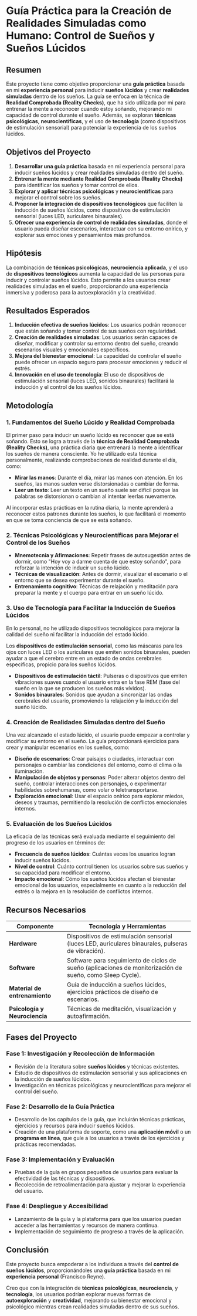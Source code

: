 # **Guía Práctica para la Creación de Realidades Simuladas como Humano: Control de Sueños y Sueños Lúcidos**

## **Resumen**

Este proyecto tiene como objetivo proporcionar una **guía práctica** basada en mi **experiencia personal** para inducir **sueños lúcidos** y crear **realidades simuladas** dentro de los sueños. La guía se enfoca en la técnica de **Realidad Comprobada (Reality Checks)**, que ha sido utilizada por mi para entrenar la mente a reconocer cuando estoy soñando, mejorando mi capacidad de control durante el sueño. Además, se exploran **técnicas psicológicas**, **neurocientíficas**, y el uso de **tecnología** (como dispositivos de estimulación sensorial) para potenciar la experiencia de los sueños lúcidos.

## **Objetivos del Proyecto**

1. **Desarrollar una guía práctica** basada en mi experiencia personal para inducir sueños lúcidos y crear realidades simuladas dentro del sueño.
2. **Entrenar la mente mediante Realidad Comprobada (Reality Checks)** para identificar los sueños y tomar control de ellos.
3. **Explorar y aplicar técnicas psicológicas** y **neurocientíficas** para mejorar el control sobre los sueños.
4. **Proponer la integración de dispositivos tecnológicos** que faciliten la inducción de sueños lúcidos, como dispositivos de estimulación sensorial (luces LED, auriculares binaurales).
5. **Ofrecer una experiencia de control de realidades simuladas**, donde el usuario pueda diseñar escenarios, interactuar con su entorno onírico, y explorar sus emociones y pensamientos más profundos.

## **Hipótesis**

La combinación de **técnicas psicológicas**, **neurociencia aplicada**, y el uso de **dispositivos tecnológicos** aumenta la capacidad de las personas para inducir y controlar sueños lúcidos. Esto permite a los usuarios crear realidades simuladas en el sueño, proporcionando una experiencia inmersiva y poderosa para la autoexploración y la creatividad.

## **Resultados Esperados**

1. **Inducción efectiva de sueños lúcidos**: Los usuarios podrán reconocer que están soñando y tomar control de sus sueños con regularidad.
2. **Creación de realidades simuladas**: Los usuarios serán capaces de diseñar, modificar y controlar su entorno dentro del sueño, creando escenarios visuales y emocionales específicos.
3. **Mejora del bienestar emocional**: La capacidad de controlar el sueño puede ofrecer un espacio seguro para procesar emociones y reducir el estrés.
4. **Innovación en el uso de tecnología**: El uso de dispositivos de estimulación sensorial (luces LED, sonidos binaurales) facilitará la inducción y el control de los sueños lúcidos.

## **Metodología**

### **1. Fundamentos del Sueño Lúcido y Realidad Comprobada**

El primer paso para inducir un sueño lúcido es reconocer que se está soñando. Esto se logra a través de la **técnica de Realidad Comprobada (Reality Checks)**, una práctica diaria que entrenará la mente a identificar los sueños de manera consciente. Yo he utilizado esta técnica personalmente, realizando comprobaciones de realidad durante el día, como:

- **Mirar las manos**: Durante el día, mirar las manos con atención. En los sueños, las manos suelen verse distorsionadas o cambiar de forma.
- **Leer un texto**: Leer un texto en un sueño suele ser difícil porque las palabras se distorsionan o cambian al intentar leerlas nuevamente.
  
Al incorporar estas prácticas en la rutina diaria, la mente aprenderá a reconocer estos patrones durante los sueños, lo que facilitará el momento en que se toma conciencia de que se está soñando.

### **2. Técnicas Psicológicas y Neurocientíficas para Mejorar el Control de los Sueños**

- **Mnemotecnia y Afirmaciones**: Repetir frases de autosugestión antes de dormir, como "Hoy voy a darme cuenta de que estoy soñando", para reforzar la intención de inducir un sueño lúcido.
- **Técnicas de visualización**: Antes de dormir, visualizar el escenario o el entorno que se desea experimentar durante el sueño.
- **Entrenamiento cognitivo**: Técnicas de relajación y meditación para preparar la mente y el cuerpo para entrar en un sueño lúcido.

### **3. Uso de Tecnología para Facilitar la Inducción de Sueños Lúcidos**

En lo personal, no he utilizado dispositivos tecnológicos para mejorar la calidad del sueño ni facilitar la inducción del estado lúcido. 

Los **dispositivos de estimulación sensorial**, como las máscaras para los ojos con luces LED o los auriculares que emiten sonidos binaurales, pueden ayudar a que el cerebro entre en un estado de ondas cerebrales específicas, propicio para los sueños lúcidos.

- **Dispositivos de estimulación táctil**: Pulseras o dispositivos que emiten vibraciones suaves cuando el usuario entra en la fase REM (fase del sueño en la que se producen los sueños más vívidos).
- **Sonidos binaurales**: Sonidos que ayudan a sincronizar las ondas cerebrales del usuario, promoviendo la relajación y la inducción del sueño lúcido.

### **4. Creación de Realidades Simuladas dentro del Sueño**

Una vez alcanzado el estado lúcido, el usuario puede empezar a controlar y modificar su entorno en el sueño. La guía proporcionará ejercicios para crear y manipular escenarios en los sueños, como:

- **Diseño de escenarios**: Crear paisajes o ciudades, interactuar con personajes o cambiar las condiciones del entorno, como el clima o la iluminación.
- **Manipulación de objetos y personas**: Poder alterar objetos dentro del sueño, controlar interacciones con personajes, o experimentar habilidades sobrehumanas, como volar o teletransportarse.
- **Exploración emocional**: Usar el espacio onírico para explorar miedos, deseos y traumas, permitiendo la resolución de conflictos emocionales internos.

### **5. Evaluación de los Sueños Lúcidos**

La eficacia de las técnicas será evaluada mediante el seguimiento del progreso de los usuarios en términos de:

- **Frecuencia de sueños lúcidos**: Cuántas veces los usuarios logran inducir sueños lúcidos.
- **Nivel de control**: Cuánto control tienen los usuarios sobre sus sueños y su capacidad para modificar el entorno.
- **Impacto emocional**: Cómo los sueños lúcidos afectan el bienestar emocional de los usuarios, especialmente en cuanto a la reducción del estrés o la mejora en la resolución de conflictos internos.

## **Recursos Necesarios**

| **Componente**              | **Tecnología y Herramientas** |  
|-----------------------------|-------------------------------|  
| **Hardware**                | Dispositivos de estimulación sensorial (luces LED, auriculares binaurales, pulseras de vibración). |  
| **Software**                | Software para seguimiento de ciclos de sueño (aplicaciones de monitorización de sueño, como Sleep Cycle). |  
| **Material de entrenamiento** | Guía de inducción a sueños lúcidos, ejercicios prácticos de diseño de escenarios. |  
| **Psicología y Neurociencia** | Técnicas de meditación, visualización y autoafirmación. |  

## **Fases del Proyecto**

### **Fase 1: Investigación y Recolección de Información**
- Revisión de la literatura sobre **sueños lúcidos** y técnicas existentes.
- Estudio de dispositivos de estimulación sensorial y sus aplicaciones en la inducción de sueños lúcidos.
- Investigación en técnicas psicológicas y neurocientíficas para mejorar el control del sueño.

### **Fase 2: Desarrollo de la Guía Práctica**
- Desarrollo de los capítulos de la guía, que incluirán técnicas prácticas, ejercicios y recursos para inducir sueños lúcidos.
- Creación de una plataforma de soporte, como una **aplicación móvil** o un **programa en línea**, que guíe a los usuarios a través de los ejercicios y prácticas recomendadas.

### **Fase 3: Implementación y Evaluación**
- Pruebas de la guía en grupos pequeños de usuarios para evaluar la efectividad de las técnicas y dispositivos.
- Recolección de retroalimentación para ajustar y mejorar la experiencia del usuario.

### **Fase 4: Despliegue y Accesibilidad**
- Lanzamiento de la guía y la plataforma para que los usuarios puedan acceder a las herramientas y recursos de manera continua.
- Implementación de seguimiento de progreso a través de la aplicación.

## **Conclusión**

Este proyecto busca empoderar a los individuos a través del **control de sueños lúcidos**, proporcionándoles una **guía práctica** basada en mi **experiencia personal** (Francisco Reyne).

Creo que con la integración de **técnicas psicológicas**, **neurociencia**, y **tecnología**, los usuarios podrían explorar nuevas formas de **autoexploración** y **creatividad**, mejorando su bienestar emocional y psicológico mientras crean realidades simuladas dentro de sus sueños.

